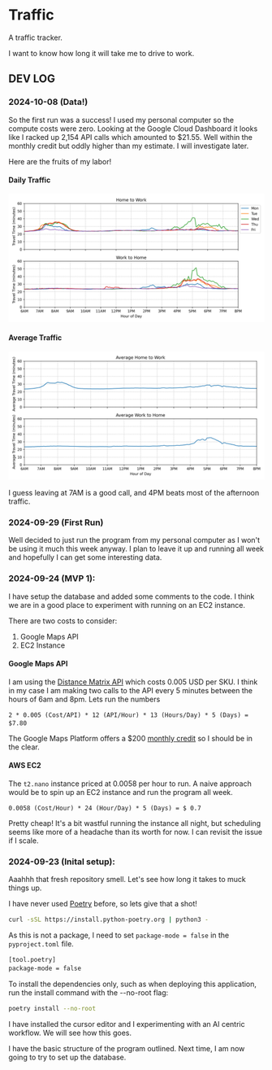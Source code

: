 # Traffic

A traffic tracker.

I want to know how long it will take me to drive to work. 

## DEV LOG

### 2024-10-08 (Data!)

So the first run was a success!
I used my personal computer so the compute costs were zero.
Looking at the Google Cloud Dashboard it looks like I racked up 2,154 API calls which amounted to $21.55.
Well within the monthly credit but oddly higher than my estimate. I will investigate later. 

Here are the fruits of my labor!

#### Daily Traffic 
![image info](./img/daily-traffic.png)

#### Average Traffic
![image info](./img/average-traffic.png)

I guess leaving at 7AM is a good call, and 4PM beats most of the afternoon traffic. 

### 2024-09-29 (First Run)

Well decided to just run the program from my personal computer as I won't be using it much this week anyway. I plan to leave it up and running all week and hopefully I can get some interesting data. 

### 2024-09-24 (MVP 1):

I have setup the database and added some comments to the code. I think we are in a good place to experiment
with running on an EC2 instance. 

There are two costs to consider:
1. Google Maps API
2. EC2 Instance

#### Google Maps API
I am using the [Distance Matrix API](https://developers.google.com/maps/documentation/distance-matrix/usage-and-billing) which costs 0.005 USD per SKU. I think in my case I am making two calls to the API every 5 minutes between the hours of 6am and 8pm. Lets run the numbers

```
2 * 0.005 (Cost/API) * 12 (API/Hour) * 13 (Hours/Day) * 5 (Days) = $7.80 
```

The Google Maps Platform offers a $200 [monthly credit](https://developers.google.com/maps/billing-and-pricing/billing#monthly-credit) so I should be in the clear. 

#### AWS EC2
The `t2.nano` instance priced at 0.0058 per hour to run. A naive approach would be to spin up an EC2 instance and run the program all week. 

```
0.0058 (Cost/Hour) * 24 (Hour/Day) * 5 (Days) = $ 0.7
```

Pretty cheap! It's a bit wastful running the instance all night, but scheduling seems like more of a headache than its worth for now. I can revisit the issue if I scale. 

### 2024-09-23 (Inital setup):

Aaahhh that fresh repository smell. Let's see how long it takes to muck things up.

I have never used [Poetry](https://python-poetry.org/) before, so lets give that a shot!
```bash
curl -sSL https://install.python-poetry.org | python3 -
```

As this is not a package, I need to set `package-mode = false` in the `pyproject.toml` file.
```bash
[tool.poetry]
package-mode = false
```

To install the dependencies only, such as when deploying this application, run the install command with the --no-root flag:
```bash
poetry install --no-root
```

I have installed the cursor editor and I experimenting with an AI centric workflow. We will see how this goes. 

I have the basic structure of the program outlined. Next time, I am now going to try to set up the database. 
